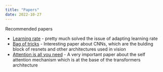 ```yaml
---
title: "Papers"
date: 2022-10-27
---
```


Recommended papers
* [Learning rate](https://arxiv.org/abs/1803.09820) - pretty much solved the issue of adapting learning rate
* [Bag of tricks](https://arxiv.org/abs/1812.01187) - Interesting paper about CNNs, which are the bulding block of resnets and other architectures used in vision 
* [Attention is all you need](https://arxiv.org/abs/1706.03762) - A very important paper about the self attention mechanism which is at the base of the transformers architecture 